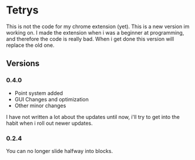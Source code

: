 # Tetrys

This is not the code for my chrome extension (yet). This is a new version im working on. I made the extension when i was a beginner at programming, and therefore the code is really bad. When i get done this version will replace the old one.

## Versions

### 0.4.0
- Point system added
- GUI Changes and optimization
- Other minor changes


I have not written a lot about the updates until now, i'll try to get into the habit when i roll out newer updates.

### 0.2.4
You can no longer slide halfway into blocks.